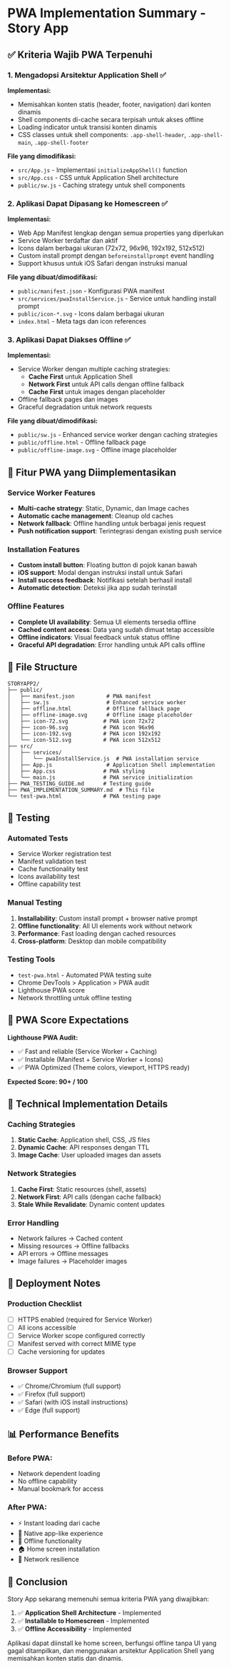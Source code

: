 # PWA Implementation Summary - Story App

## ✅ Kriteria Wajib PWA Terpenuhi

### 1. Mengadopsi Arsitektur Application Shell ✅
**Implementasi:**
- Memisahkan konten statis (header, footer, navigation) dari konten dinamis
- Shell components di-cache secara terpisah untuk akses offline
- Loading indicator untuk transisi konten dinamis
- CSS classes untuk shell components: `.app-shell-header`, `.app-shell-main`, `.app-shell-footer`

**File yang dimodifikasi:**
- `src/App.js` - Implementasi `initializeAppShell()` function
- `src/App.css` - CSS untuk Application Shell architecture
- `public/sw.js` - Caching strategy untuk shell components

### 2. Aplikasi Dapat Dipasang ke Homescreen ✅
**Implementasi:**
- Web App Manifest lengkap dengan semua properties yang diperlukan
- Service Worker terdaftar dan aktif
- Icons dalam berbagai ukuran (72x72, 96x96, 192x192, 512x512)
- Custom install prompt dengan `beforeinstallprompt` event handling
- Support khusus untuk iOS Safari dengan instruksi manual

**File yang dibuat/dimodifikasi:**
- `public/manifest.json` - Konfigurasi PWA manifest
- `src/services/pwaInstallService.js` - Service untuk handling install prompt
- `public/icon-*.svg` - Icons dalam berbagai ukuran
- `index.html` - Meta tags dan icon references

### 3. Aplikasi Dapat Diakses Offline ✅
**Implementasi:**
- Service Worker dengan multiple caching strategies:
  - **Cache First** untuk Application Shell
  - **Network First** untuk API calls dengan offline fallback
  - **Cache First** untuk images dengan placeholder
- Offline fallback pages dan images
- Graceful degradation untuk network requests

**File yang dibuat/dimodifikasi:**
- `public/sw.js` - Enhanced service worker dengan caching strategies
- `public/offline.html` - Offline fallback page
- `public/offline-image.svg` - Offline image placeholder

## 🚀 Fitur PWA yang Diimplementasikan

### Service Worker Features
- **Multi-cache strategy**: Static, Dynamic, dan Image caches
- **Automatic cache management**: Cleanup old caches
- **Network fallback**: Offline handling untuk berbagai jenis request
- **Push notification support**: Terintegrasi dengan existing push service

### Installation Features
- **Custom install button**: Floating button di pojok kanan bawah
- **iOS support**: Modal dengan instruksi install untuk Safari
- **Install success feedback**: Notifikasi setelah berhasil install
- **Automatic detection**: Deteksi jika app sudah terinstall

### Offline Features
- **Complete UI availability**: Semua UI elements tersedia offline
- **Cached content access**: Data yang sudah dimuat tetap accessible
- **Offline indicators**: Visual feedback untuk status offline
- **Graceful API degradation**: Error handling untuk API calls offline

## 📁 File Structure

```
STORYAPP2/
├── public/
│   ├── manifest.json          # PWA manifest
│   ├── sw.js                  # Enhanced service worker
│   ├── offline.html           # Offline fallback page
│   ├── offline-image.svg      # Offline image placeholder
│   ├── icon-72.svg           # PWA icon 72x72
│   ├── icon-96.svg           # PWA icon 96x96
│   ├── icon-192.svg          # PWA icon 192x192
│   └── icon-512.svg          # PWA icon 512x512
├── src/
│   ├── services/
│   │   └── pwaInstallService.js  # PWA installation service
│   ├── App.js                 # Application Shell implementation
│   ├── App.css               # PWA styling
│   └── main.js               # PWA service initialization
├── PWA_TESTING_GUIDE.md      # Testing guide
├── PWA_IMPLEMENTATION_SUMMARY.md  # This file
└── test-pwa.html             # PWA testing page
```

## 🧪 Testing

### Automated Tests
- Service Worker registration test
- Manifest validation test
- Cache functionality test
- Icons availability test
- Offline capability test

### Manual Testing
1. **Installability**: Custom install prompt + browser native prompt
2. **Offline functionality**: All UI elements work without network
3. **Performance**: Fast loading dengan cached resources
4. **Cross-platform**: Desktop dan mobile compatibility

### Testing Tools
- `test-pwa.html` - Automated PWA testing suite
- Chrome DevTools > Application > PWA audit
- Lighthouse PWA score
- Network throttling untuk offline testing

## 🎯 PWA Score Expectations

**Lighthouse PWA Audit:**
- ✅ Fast and reliable (Service Worker + Caching)
- ✅ Installable (Manifest + Service Worker + Icons)
- ✅ PWA Optimized (Theme colors, viewport, HTTPS ready)

**Expected Score: 90+ / 100**

## 🔧 Technical Implementation Details

### Caching Strategies
1. **Static Cache**: Application shell, CSS, JS files
2. **Dynamic Cache**: API responses dengan TTL
3. **Image Cache**: User uploaded images dan assets

### Network Strategies
1. **Cache First**: Static resources (shell, assets)
2. **Network First**: API calls (dengan cache fallback)
3. **Stale While Revalidate**: Dynamic content updates

### Error Handling
- Network failures → Cached content
- Missing resources → Offline fallbacks
- API errors → Offline messages
- Image failures → Placeholder images

## 🚀 Deployment Notes

### Production Checklist
- [ ] HTTPS enabled (required for Service Worker)
- [ ] All icons accessible
- [ ] Service Worker scope configured correctly
- [ ] Manifest served with correct MIME type
- [ ] Cache versioning for updates

### Browser Support
- ✅ Chrome/Chromium (full support)
- ✅ Firefox (full support)
- ✅ Safari (with iOS install instructions)
- ✅ Edge (full support)

## 📊 Performance Benefits

### Before PWA:
- Network dependent loading
- No offline capability
- Manual bookmark for access

### After PWA:
- ⚡ Instant loading dari cache
- 📱 Native app-like experience
- 🔄 Offline functionality
- 🏠 Home screen installation
- 📶 Network resilience

## 🎉 Conclusion

Story App sekarang memenuhi semua kriteria PWA yang diwajibkan:

1. ✅ **Application Shell Architecture** - Implemented
2. ✅ **Installable to Homescreen** - Implemented  
3. ✅ **Offline Accessibility** - Implemented

Aplikasi dapat diinstall ke home screen, berfungsi offline tanpa UI yang gagal ditampilkan, dan menggunakan arsitektur Application Shell yang memisahkan konten statis dan dinamis.
